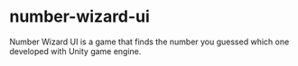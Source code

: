 # number-wizard-ui
Number Wizard UI is a game that finds the number you guessed which one developed with Unity game engine.
